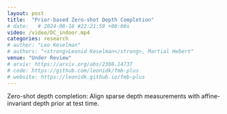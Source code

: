 ```yaml
---
layout: post
title:  "Prior-based Zero-shot Depth Completion"
# date:   # 2024-08-16 #22:21:59 +00:00s
video: /video/DC_indoor.mp4
categories: research
# author: "Leo Keselman"
# authors: "<strong>Leonid Keselman</strong>, Martial Hebert"
venue: "Under Review"
# arxiv: https://arxiv.org/abs/2308.14737
# code: https://github.com/leonidk/fmb-plus
# website: https://leonidk.github.io/fmb-plus
---
```

Zero-shot depth completion: Align sparse depth measurements with affine-invariant depth prior at test time.